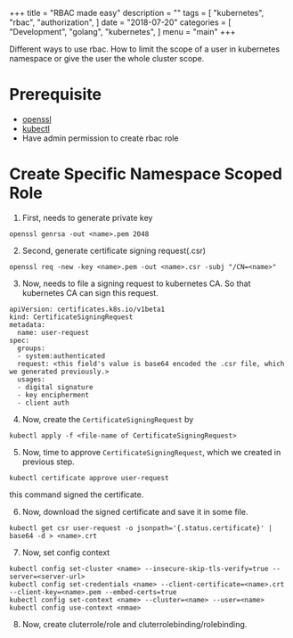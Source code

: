 +++
title = "RBAC made easy"
description = ""
tags = [
    "kubernetes",
    "rbac",
    "authorization",
]
date = "2018-07-20"
categories = [
    "Development",
    "golang",
    "kubernetes",
]
menu = "main"
+++

Different ways to use rbac. How to limit the scope of a user in kubernetes namespace or give the user the whole cluster scope. 

# Prerequisite

- [openssl]()
- [kubectl]()
- Have admin permission to create rbac role

# Create Specific Namespace Scoped Role

1. First, needs to generate private key

```
openssl genrsa -out <name>.pem 2048
```
2. Second, generate certificate signing request(.csr)

```
openssl req -new -key <name>.pem -out <name>.csr -subj "/CN=<name>"
```

3. Now, needs to file a signing request to kubernetes CA. So that kubernetes CA can sign this request.

```
apiVersion: certificates.k8s.io/v1beta1
kind: CertificateSigningRequest
metadata:
  name: user-request
spec:
  groups:
  - system:authenticated
  request: <this field's value is base64 encoded the .csr file, which we generated previously.>
  usages:
  - digital signature
  - key encipherment
  - client auth

  ```

4. Now, create the `CertificateSigningRequest` by


```console
kubectl apply -f <file-name of CertificateSigningRequest>
```

5. Now, time to approve `CertificateSigningRequest`, which we created in previous step.

```
kubectl certificate approve user-request
```
this command signed the certificate.

6. Now, download the signed certificate and save it in some file.

```
kubectl get csr user-request -o jsonpath='{.status.certificate}' | base64 -d > <name>.crt

```

7. Now, set config context

```
kubectl config set-cluster <name> --insecure-skip-tls-verify=true --server=<server-url>
kubectl config set-credentials <name> --client-certificate=<name>.crt --client-key=<name>.pem --embed-certs=true
kubectl config set-context <name> --cluster=<name> --user=<name>
kubectl config use-context <nmae>
```

8. Now, create cluterrole/role and cluterrolebinding/rolebinding.

